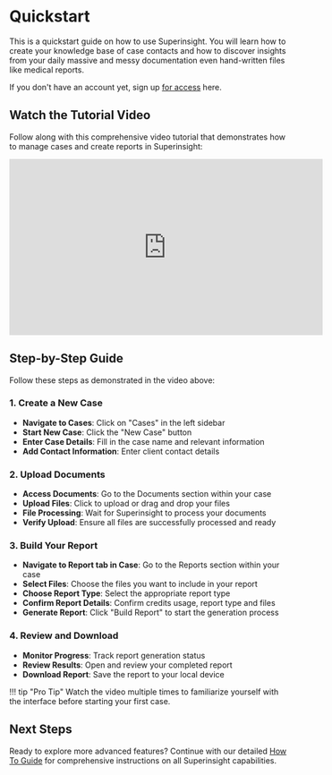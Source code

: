 # Quickstart

This is a quickstart guide on how to use Superinsight.
You will learn how to create your knowledge base of case contacts and how to discover insights from your daily massive and messy documentation even hand-written files like medical reports.

If you don't have an account yet, sign up [for access](https://www.superinsight.ai/trial) here.

## Watch the Tutorial Video

Follow along with this comprehensive video tutorial that demonstrates how to manage cases and create reports in Superinsight:

<iframe width="560" height="315" src="https://www.youtube.com/embed/sI9clpIOlis?si=VdEBRbhwlwgJztle" title="YouTube video player" frameborder="0" allow="accelerometer; autoplay; clipboard-write; encrypted-media; gyroscope; picture-in-picture; web-share" referrerpolicy="strict-origin-when-cross-origin" allowfullscreen></iframe>

## Step-by-Step Guide

Follow these steps as demonstrated in the video above:

### 1. Create a New Case

- **Navigate to Cases**: Click on "Cases" in the left sidebar
- **Start New Case**: Click the "New Case" button
- **Enter Case Details**: Fill in the case name and relevant information
- **Add Contact Information**: Enter client contact details

### 2. Upload Documents

- **Access Documents**: Go to the Documents section within your case
- **Upload Files**: Click to upload or drag and drop your files
- **File Processing**: Wait for Superinsight to process your documents
- **Verify Upload**: Ensure all files are successfully processed and ready

### 3. Build Your Report

- **Navigate to Report tab in Case**: Go to the Reports section within your case
- **Select Files**: Choose the files you want to include in your report
- **Choose Report Type**: Select the appropriate report type
- **Confirm Report Details**: Confirm credits usage, report type and files
- **Generate Report**: Click "Build Report" to start the generation process

### 4. Review and Download

- **Monitor Progress**: Track report generation status
- **Review Results**: Open and review your completed report
- **Download Report**: Save the report to your local device

!!! tip "Pro Tip"
    Watch the video multiple times to familiarize yourself with the interface before starting your first case.

## Next Steps

Ready to explore more advanced features? Continue with our detailed [How To Guide](guide/index.md) for comprehensive instructions on all Superinsight capabilities.
